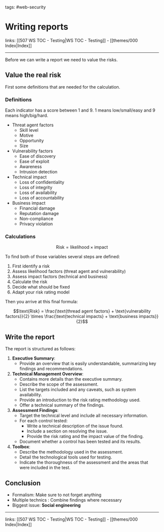 tags: #web-security

# Writing reports

links: [[507 WS TOC - Testing|WS TOC - Testing]] - [[themes/000 Index|Index]]

---

Before we can write a report we need to value the risks.

## Value the real risk

First some definitions that are needed for the calculation.

### Definitions

Each indicator has a score between 1 and 9. 1 means low/small/easy and 9 means high/big/hard.

- Threat agent factors
	- Skill level
	- Motive
	- Opportunity
	- Size
- Vulnerability factors
	- Ease of discovery
	- Ease of exploit
	- Awareness
	- Intrusion detection
- Technical impact
	- Loss of confidentiality
	- Loss of integrity
	- Loss of availability
	- Loss of accountability
- Business impact
	- Financial damage
	- Reputation damage
	- Non-compliance
	- Privacy violation

### Calculations

 $$\text{Risk} = \text{likelihood} \times \text{impact}$$

To find both of those variables several steps are defined:

1. First identify a risk
2. Assess likelihood factors (threat agent and vulnerability)
3. Assess impact factors (technical and business)
4. Calculate the risk
5. Decide what should be fixed
6. Adapt your risk rating model


Then you arrive at this final formula:

$$\text{Risk} = \frac{\text{thread agent factors} + \text{vulnerability factors}}{2} \times \frac{\text{technical impacts} + \text{business impacts}}{2}$$
## Write the report

The report is structured as follows:

1. **Executive Summary**:
    - Provide an overview that is easily understandable, summarizing key findings and recommendations.
2. **Technical Management Overview**:
    - Contains more details than the executive summary.
    - Describe the scope of the assessment.
    - List the targets included and any caveats, such as system availability.
    - Provide an introduction to the risk rating methodology used.
    - Offer a technical summary of the findings​​.
3. **Assessment Findings**:
    - Target the technical level and include all necessary information.
    - For each control tested:
        - Write a technical description of the issue found.
        - Include a section on resolving the issue.
        - Provide the risk rating and the impact value of the finding.
    - Document whether a control has been tested and its results​​.
4. **Toolbox**:
    - Describe the methodology used in the assessment.
    - Detail the technological tools used for testing.
    - Indicate the thoroughness of the assessment and the areas that were included in the test​​.

## Conclusion

- Formalism: Make sure to not forget anything
- Multiple technics : Combine findings where necessary
- Biggest issue: **Social engineering**

---
links: [[507 WS TOC - Testing|WS TOC - Testing]] - [[themes/000 Index|Index]]